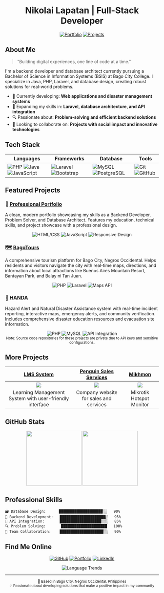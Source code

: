 <div align="center">
  
# Nikolai Lapatan | Full-Stack Developer

[![Portfolio](https://img.shields.io/badge/Portfolio-Visit_My_Site-4285F4?style=for-the-badge&logo=google-chrome&logoColor=white)](https://nik-port.vercel.app/)
[![Projects](https://img.shields.io/badge/Projects-6_Repositories-0969da?style=for-the-badge&logo=github&logoColor=white)](https://github.com/Tuitchi?tab=repositories)

</div>

## About Me

> "Building digital experiences, one line of code at a time."

I'm a backend developer and database architect currently pursuing a Bachelor of Science in Information Systems (BSIS) at Bago City College. I specialize in Java, PHP, Laravel, and database design, creating robust solutions for real-world problems.

- 💼 Currently developing: **Web applications and disaster management systems**
- 🌱 Expanding my skills in: **Laravel, database architecture, and API integration**
- 🔍 Passionate about: **Problem-solving and efficient backend solutions**
- 🚀 Looking to collaborate on: **Projects with social impact and innovative technologies**

## Tech Stack

<div align="center">

| Languages | Frameworks | Database | Tools |
|-----------|------------|----------|-------|
| ![PHP](https://img.shields.io/badge/-PHP-777BB4?style=flat-square&logo=php&logoColor=white) ![Java](https://img.shields.io/badge/-Java-007396?style=flat-square&logo=java&logoColor=white) ![JavaScript](https://img.shields.io/badge/-JavaScript-F7DF1E?style=flat-square&logo=javascript&logoColor=black) | ![Laravel](https://img.shields.io/badge/-Laravel-FF2D20?style=flat-square&logo=laravel&logoColor=white) ![Bootstrap](https://img.shields.io/badge/-Bootstrap-7952B3?style=flat-square&logo=bootstrap&logoColor=white) | ![MySQL](https://img.shields.io/badge/-MySQL-4479A1?style=flat-square&logo=mysql&logoColor=white) ![PostgreSQL](https://img.shields.io/badge/-PostgreSQL-336791?style=flat-square&logo=postgresql&logoColor=white) | ![Git](https://img.shields.io/badge/-Git-F05032?style=flat-square&logo=git&logoColor=white) ![GitHub](https://img.shields.io/badge/-GitHub-181717?style=flat-square&logo=github&logoColor=white) |

</div>

## Featured Projects

### 🏢 [Professional Portfolio](https://nik-port.vercel.app/)
A clean, modern portfolio showcasing my skills as a Backend Developer, Problem Solver, and Database Architect. Features my education, technical skills, and project showcase with a professional design.

<div align="center">
  <img src="https://img.shields.io/badge/Tech-HTML/CSS-blue" alt="HTML/CSS">
  <img src="https://img.shields.io/badge/Tech-JavaScript-yellow" alt="JavaScript">
  <img src="https://img.shields.io/badge/Tech-Responsive_Design-green" alt="Responsive Design">
</div>

### 🗺️ [BagoTours](https://bagodigitaltourism.bccbsis.com/)
A comprehensive tourism platform for Bago City, Negros Occidental. Helps residents and visitors navigate the city with real-time maps, directions, and information about local attractions like Buenos Aires Mountain Resort, Bantayan Park, and Balay ni Tan Juan.

<div align="center">
  <img src="https://img.shields.io/badge/Tech-PHP-purple" alt="PHP">
  <img src="https://img.shields.io/badge/Tech-Laravel-red" alt="Laravel">
  <img src="https://img.shields.io/badge/Tech-Maps_API-blue" alt="Maps API">
</div>

### 🚨 [HANDA](https://sdtphanda.somee.com/)
Hazard Alert and Natural Disaster Assistance system with real-time incident reporting, interactive maps, emergency alerts, and community verification. Includes comprehensive disaster education resources and evacuation site information.

<div align="center">
  <img src="https://img.shields.io/badge/Tech-PHP-purple" alt="PHP">
  <img src="https://img.shields.io/badge/Tech-MySQL-blue" alt="MySQL">
  <img src="https://img.shields.io/badge/Tech-API_Integration-green" alt="API Integration">
</div>

<div align="center">
  <sub>Note: Source code repositories for these projects are private due to API keys and sensitive configurations.</sub>
</div>

## More Projects

<div align="center">
  
| [LMS System](https://github.com/Tuitchi/LMS) | [Penguin Sales Services](https://github.com/Tuitchi/Penguin-Sales-Services-Company) | [Mikhmon](https://github.com/Tuitchi/Mikhmon) |
|:-------------:|:------------:|:-------------:|
| <img src="https://github-readme-stats.vercel.app/api/pin/?username=Tuitchi&repo=LMS&theme=github_dark&hide_border=true" /> | <img src="https://github-readme-stats.vercel.app/api/pin/?username=Tuitchi&repo=Penguin-Sales-Services-Company&theme=github_dark&hide_border=true" /> | <img src="https://github-readme-stats.vercel.app/api/pin/?username=Tuitchi&repo=Mikhmon&theme=github_dark&hide_border=true" /> |
| Learning Management System with user-friendly interface | Company website for sales and services | Mikrotik Hotspot Monitor |

</div>

## GitHub Stats

<div align="center">
  <img height="180em" src="https://github-readme-stats.vercel.app/api?username=Tuitchi&show_icons=true&theme=github_dark&hide_border=true&count_private=true" />
  <img height="180em" src="https://github-readme-stats.vercel.app/api/top-langs/?username=Tuitchi&layout=compact&theme=github_dark&hide_border=true&langs_count=6" />
</div>

## Professional Skills

```text
🗃️ Database Design:      ████████████████████░░   90%
🔧 Backend Development:   █████████████████████░   95%
📱 API Integration:       ███████████████████░░░   85%
🔍 Problem Solving:       █████████████████████   100%
🤝 Team Collaboration:    ████████████████████░░   90%
```

## Find Me Online

<div align="center">
  
[![GitHub](https://img.shields.io/badge/GitHub-%23121011.svg?style=for-the-badge&logo=github&logoColor=white)](https://github.com/Tuitchi)
[![Portfolio](https://img.shields.io/badge/Portfolio-%23000000.svg?style=for-the-badge&logo=firefox&logoColor=white)](https://nik-port.vercel.app/)
[![LinkedIn](https://img.shields.io/badge/LinkedIn-%230077B5.svg?style=for-the-badge&logo=linkedin&logoColor=white)](https://linkedin.com/in/nikolai-lapatan)
  
</div>

<div align="center">
  <img src="https://api.githubtrends.io/user/svg/Tuitchi/langs?time_range=one_year&compact=True&theme=dark" alt="Language Trends" />
</div>

---

<div align="center">
  <sub>📍 Based in Bago City, Negros Occidental, Philippines</sub>
  <br>
  <sup>💡 Passionate about developing solutions that make a positive impact in my community</sup>
</div>
